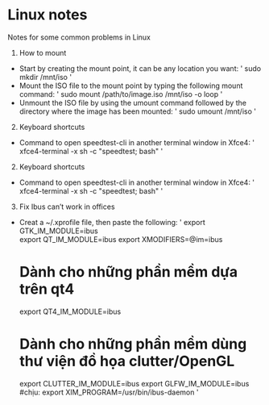 Linux notes
================
Notes for some common problems in Linux

1. How to mount
- Start by creating the mount point, it can be any location you want:
'
	sudo mkdir /mnt/iso
'
- Mount the ISO file to the mount point by typing the following mount command:
'	sudo mount /path/to/image.iso /mnt/iso -o loop
'
- Unmount the ISO file by using the umount command followed by the directory where the image has been mounted:
'
	sudo umount /mnt/iso
'
2. Keyboard shortcuts
- Command to open speedtest-cli in another terminal window in Xfce4:
'
	xfce4-terminal -x sh -c "speedtest; bash"
'
2. Keyboard shortcuts
- Command to open speedtest-cli in another terminal window in Xfce4:
'
	xfce4-terminal -x sh -c "speedtest; bash"
'

3. Fix Ibus can’t work in offices
- Creat a ~/.xprofile file, then paste the following:
'
	export GTK_IM_MODULE=ibus	
	export QT_IM_MODULE=ibus
	export XMODIFIERS=@im=ibus
	# Dành cho những phần mềm dựa trên qt4
	export QT4_IM_MODULE=ibus
	# Dành cho những phần mềm dùng thư viện đồ họa clutter/OpenGL
	export CLUTTER_IM_MODULE=ibus
	export GLFW_IM_MODULE=ibus
	#chịu:
	export XIM_PROGRAM=/usr/bin/ibus-daemon
'
